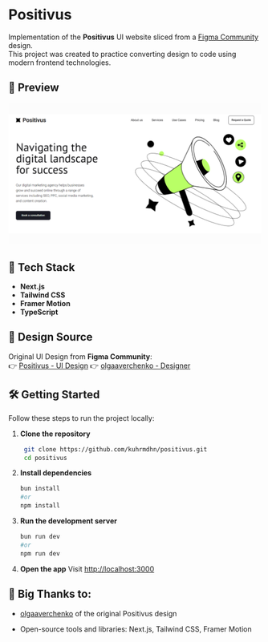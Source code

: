 # Positivus

Implementation of the **Positivus** UI website sliced from a [Figma Community](https://www.figma.com/community) design.  
This project was created to practice converting design to code using modern frontend technologies.  

## 📸 Preview
![Preview](./public/images/preview.png)

## 🚀 Tech Stack
- **Next.js**
- **Tailwind CSS**  
- **Framer Motion**  
- **TypeScript**  

## 🎨 Design Source
Original UI Design from **Figma Community**:  
👉 [Positivus - UI Design](https://www.figma.com/community/file/1230604708032389430)
👉 [olgaaverchenko - Designer](https://www.figma.com/@olgaaverchenko)

## 🛠 Getting Started
Follow these steps to run the project locally:

1. **Clone the repository**
   ```bash
    git clone https://github.com/kuhrmdhn/positivus.git
    cd positivus
   ```

2. **Install dependencies**
    ```bash
    bun install
    #or
    npm install
    ```

3. **Run the development server**
    ```bash
    bun run dev
    #or
    npm run dev
    ```

4. **Open the app**
Visit [http://localhost:3000](http://localhost:3000)


## 🙏 Big Thanks to:

- [olgaaverchenko](https://www.figma.com/@olgaaverchenko) of the original Positivus design

- Open-source tools and libraries: Next.js, Tailwind CSS, Framer Motion